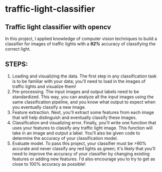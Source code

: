 # traffic-light-classifier
## Traffic light classifier with opencv

In this project, I applied knowledge of computer vision techniques to build a classifier for images of traffic lights with a ***92%*** accuracy of classifying the correct light.

## STEPS:
1. Loading and visualizing the data. The first step in any classification task is to be familiar with your data; you'll need to load in the images of traffic lights and visualize them!
2. Pre-processing. The input images and output labels need to be standardized. This way, you can analyze all the input images using the same classification pipeline, and you know what output to expect when you eventually classify a new image.
3. Feature extraction. Next, you'll extract some features from each image that will help distinguish and eventually classify these images.
4. Classification and visualizing error. Finally, you'll write one function that uses your features to classify any traffic light image. This function will take in an image and output a label. You'll also be given code to determine the accuracy of your classification model.
5. Evaluate model. To pass this project, your classifier must be >90% accurate and never classify any red lights as green; it's likely that you'll need to improve the accuracy of your classifier by changing existing features or adding new features. I'd also encourage you to try to get as close to 100% accuracy as possible!
